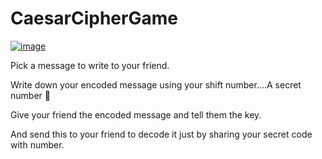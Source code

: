 # CaesarCipherGame


[![image](https://user-images.githubusercontent.com/80039790/138455154-387e23f0-1a23-4003-9b99-cf5fdfccda95.png)](https://replit.com/@PadmaKeerthi/caesar-cipher-4-start?lite=1&outputonly=1#main.py)

Pick a message to write to your friend. 

Write down your encoded message using your shift number....A secret number 🤫

Give your friend the encoded message and tell them the key.

And send this to your friend to decode it just by sharing your secret code with number.
